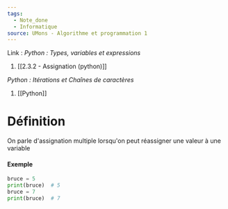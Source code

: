 ```yaml
---
tags:
  - Note_done
  - Informatique
source: UMons - Algorithme et programmation 1
---
```


Link :
_Python : Types, variables et expressions_
1. [[2.3.2 - Assignation (python)]]

_Python : Itérations et Chaînes de caractères_
1. [[Python]]

# Définition
On parle d'assignation multiple lorsqu'on peut réassigner une valeur à une variable

#### Exemple
```python
bruce = 5 
print(bruce)  # 5 
bruce = 7 
print(bruce)  # 7
```
